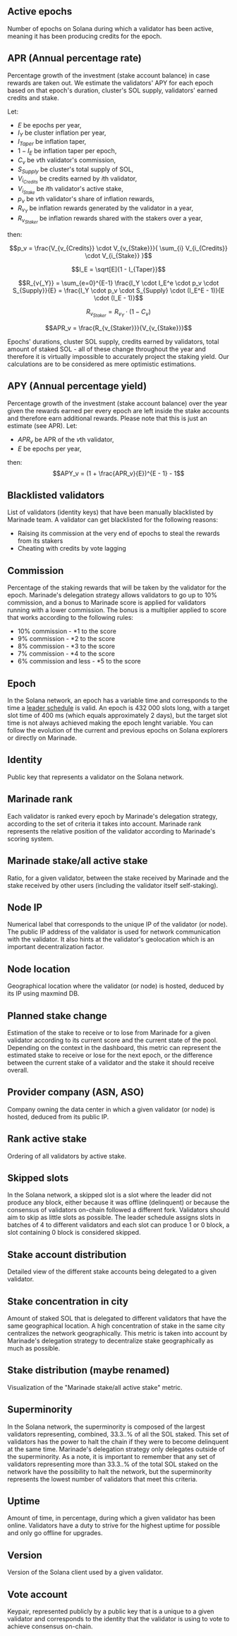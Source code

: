 ## Active epochs
Number of epochs on Solana during which a validator has been active, meaning it has been producing credits for the epoch.


## APR (Annual percentage rate)
Percentage growth of the investment (stake account balance) in case rewards are taken out. We estimate the validators' APY for each epoch based on that epoch's duration, cluster's SOL supply, validators' earned credits and stake.

Let:
- $E$ be epochs per year,
-  $I_Y$ be cluster inflation per year,
- $I_{Taper}$ be inflation taper,
- $1 - I_{E}$ be inflation taper per epoch,
- $C_v$ be $v$th validator's commission,
- $S_{Supply}$ be cluster's total supply of SOL,
- $V_{i_{Credits}}$ be credits earned by $i$th validator,
- $V_{i_{Stake}}$ be $i$th validator's active stake,
- $p_v$ be $v$th validator's share of inflation rewards,
- $R_{v{_Y}}$ be inflation rewards generated by the validator in a year,
- $R_{v_{Staker}}$ be inflation rewards shared with the stakers over a year,

then:

$$p_v = \frac{V_{v_{Credits}} \cdot V_{v_{Stake}}}{ \sum_{i} V_{i_{Credits}} \cdot V_{i_{Stake}} }$$

$$I_E = \sqrt[E]{1 - I_{Taper}}$$

$$R_{v{_Y}} = \sum_{e=0}^{E-1} \frac{I_Y \cdot I_E^e \cdot p_v \cdot S_{Supply}}{E} = \frac{I_Y \cdot p_v \cdot S_{Supply} \cdot (I_E^E - 1)}{E \cdot (I_E - 1)}$$

$$R_{v_{Staker}} = R_{v{_Y}} \cdot (1 - C_v)$$

$$APR_v = \frac{R_{v_{Staker}}}{V_{v_{Stake}}}$$

Epochs' durations, cluster SOL supply, credits earned by validators, total amount of staked SOL - all of these change throughout the year and therefore it is virtually impossible to accurately project the staking yield. Our calculations are to be considered as mere optimistic estimations.

## APY (Annual percentage yield)
Percentage growth of the investment (stake account balance) over the year given the rewards earned per every epoch are left inside the stake accounts and therefore earn additional rewards. Please note that this is just an estimate (see APR).
Let:
- $APR_v$ be APR of the $v$th validator,
- $E$ be epochs per year,

then:
$$APY_v = (1 + \frac{APR_v}{E})^{E - 1} - 1$$

## Blacklisted validators
List of validators (identity keys) that have been manually blacklisted by Marinade team. A validator can get blacklisted for the following reasons:
- Raising its commission at the very end of epochs to steal the rewards from its stakers 
- Cheating with credits by vote lagging

## Commission
Percentage of the staking rewards that will be taken by the validator for the epoch. Marinade's delegation strategy allows validators to go up to 10% commission, and a bonus to Marinade score is applied for validators running with a lower commission. The bonus is a multiplier applied to score that works according to the following rules: 
- 10% commission - *1 to the score
- 9% commission - *2 to the score
- 8% commission - *3 to the score
- 7% commission - *4 to the score
- 6% commission and less - *5 to the score

## Epoch
In the Solana network, an epoch has a variable time and corresponds to the time a [leader schedule](https://docs.solana.com/terminology#leader-schedule) is valid. An epoch is 432 000 slots long, with a target slot time of 400 ms (which equals approximately 2 days), but the target slot time is not always achieved making the epoch lenght variable. You can follow the evolution of the current and previous epochs on Solana explorers or directly on Marinade. 

## Identity
Public key that represents a validator on the Solana network. 

## Marinade rank
Each validator is ranked every epoch by Marinade's delegation strategy, according to the set of criteria it takes into account. Marinade rank represents the relative position of the validator according to Marinade's scoring system. 

## Marinade stake/all active stake
Ratio, for a given validator, between the stake received by Marinade and the stake received by other users (including the validator itself self-staking). 

## Node IP
Numerical label that corresponds to the unique IP of the validator (or node). The public IP address of the validator is used for network communication with the validator. It also hints at the validator's geolocation which is an important decentralization factor.

## Node location
Geographical location where the validator (or node) is hosted, deduced by its IP using maxmind DB. 

## Planned stake change
Estimation of the stake to receive or to lose from Marinade for a given validator according to its current score and the current state of the pool. Depending on the context in the dashboard, this metric can represent the estimated stake to receive or lose for the next epoch, or the difference between the current stake of a validator and the stake it should receive overall. 

## Provider company (ASN, ASO)
Company owning the data center in which a given validator (or node) is hosted, deduced from its public IP. 

## Rank active stake
Ordering of all validators by active stake.

## Skipped slots
In the Solana network, a skipped slot is a slot where the leader did not produce any block, either because it was offline (delinquent) or because the consensus of validators on-chain followed a different fork. Validators should aim to skip as little slots as possible. The leader schedule assigns slots in batches of 4 to different validators and each slot can produce 1 or 0 block, a slot containing 0 block is considered skipped. 

## Stake account distribution
Detailed view of the different stake accounts being delegated to a given validator.

## Stake concentration in city
Amount of staked SOL that is delegated to different validators that have the same geographical location. A high concentration of stake in the same city centralizes the network geographically. This metric is taken into account by Marinade's delegation strategy to decentralize stake geographically as much as possible.

## Stake distribution (maybe renamed)
Visualization of the "Marinade stake/all active stake" metric. 

## Superminority 
In the Solana network, the superminority is composed of the largest validators representing, combined, 33.3..% of all the SOL staked. This set of validators has the power to halt the chain if they were to become delinquent at the same time. Marinade's delegation strategy only delegates outside of the superminority. As a note, it is important to remember that any set of validators representing more than 33.3..% of the total SOL staked on the network have the possibility to halt the network, but the superminority represents the lowest number of validators that meet this criteria. 

## Uptime
Amount of time, in percentage, during which a given validator has been online. Validators have a duty to strive for the highest uptime for possible and only go offline for upgrades. 

## Version
Version of the Solana client used by a given validator.

## Vote account
Keypair, represented publicly by a public key that is a unique to a given validator and corresponds to the identity that the validator is using to vote to achieve consensus on-chain.
